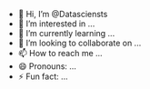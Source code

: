 - 👋 Hi, I’m @Datasciensts
- 👀 I’m interested in ...
- 🌱 I’m currently learning ...
- 💞️ I’m looking to collaborate on ...
- 📫 How to reach me ...
- 😄 Pronouns: ...
- ⚡ Fun fact: ...

<!---
Datasciensts/Datasciensts is a ✨ special ✨ repository because its `README.md` (this file) appears on your GitHub profile.
You can click the Preview link to take a look at your changes.
--->
